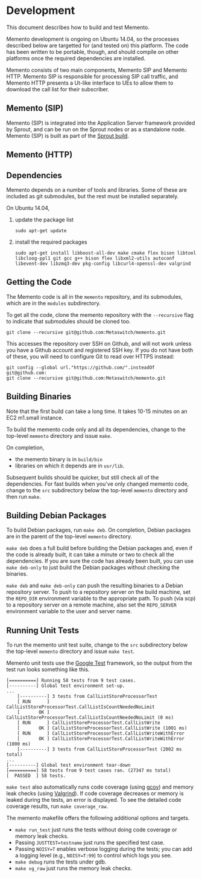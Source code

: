 # Development

This document describes how to build and test Memento.

Memento development is ongoing on Ubuntu 14.04, so the processes described
below are targetted for (and tested on) this platform.  The code has been
written to be portable, though, and should compile on other platforms once the
required dependencies are installed.

Memento consists of two main components, Memento SIP and Memento HTTP. Memento SIP is responsible for processing SIP call traffic, and Memento HTTP presents a Ut-like interface to UEs to allow them to download the call list for their subscriber.

## Memento (SIP)

Memento (SIP) is integrated into the Application Server framework provided by Sprout,
and can be run on the Sprout nodes or as a standalone node. Memento (SIP) is built as part of the [Sprout build](https://github.com/Metaswitch/sprout/blob/dev/docs/Development.md).

## Memento (HTTP)

Dependencies
------------

Memento depends on a number of tools and libraries.  Some of these are
included as git submodules, but the rest must be installed separately.

On Ubuntu 14.04,

1.  update the package list

        sudo apt-get update

2.  install the required packages

        sudo apt-get install libboost-all-dev make cmake flex bison libtool libcloog-ppl1 git gcc g++ bison flex libxml2-utils autoconf libevent-dev libzmq3-dev pkg-config libcurl4-openssl-dev valgrind
        
Getting the Code
----------------

The Memento code is all in the `memento` repository, and its submodules, which
are in the `modules` subdirectory.

To get all the code, clone the memento repository with the `--recursive` flag to
indicate that submodules should be cloned too.

    git clone --recursive git@github.com:Metaswitch/memento.git

This accesses the repository over SSH on Github, and will not work unless you have a Github account and registered SSH key. If you do not have both of these, you will need to configure Git to read over HTTPS instead:

    git config --global url."https://github.com/".insteadOf git@github.com:
    git clone --recursive git@github.com:Metaswitch/memento.git

Building Binaries
-----------------

Note that the first build can take a long time. It takes 10-15 minutes on
an EC2 m1.small instance.

To build the memento code only and all its dependencies, change to the top-level `memento`
directory and issue `make`.

On completion,

* the memento binary is in `build/bin`
* libraries on which it depends are in `usr/lib`.

Subsequent builds should be quicker, but still check all of the
dependencies. For fast builds when you've only changed memento code, change to
the `src` subdirectory below the top-level `memento` directory and then run
`make`.

Building Debian Packages
------------------------

To build Debian packages, run `make deb`.  On completion, Debian packages
are in the parent of the top-level `memento` directory.

`make deb` does a full build before building the Debian packages and, even if
the code is already built, it can take a minute or two to check all the
dependencies.  If you are sure the code has already been built, you can use
`make deb-only` to just build the Debian packages without checking the
binaries.

`make deb` and `make deb-only` can push the resulting binaries to a Debian
repository server.  To push to a repository server on the build machine, set
the `REPO_DIR` environment variable to the appropriate path.  To push (via
scp) to a repository server on a remote machine, also set the `REPO_SERVER`
environment variable to the user and server name.

Running Unit Tests
------------------

To run the memento unit test suite, change to the `src` subdirectory below
the top-level `memento` directory and issue `make test`.

Memento unit tests use the [Google Test](https://code.google.com/p/googletest/)
framework, so the output from the test run looks something like this.

    [==========] Running 58 tests from 9 test cases.
    [----------] Global test environment set-up.
	...
        [----------] 3 tests from CallListStoreProcessorTest
        [ RUN      ] CallListStoreProcessorTest.CallListIsCountNeededNoLimit
        [       OK ] CallListStoreProcessorTest.CallListIsCountNeededNoLimit (0 ms)
        [ RUN      ] CallListStoreProcessorTest.CallListWrite
        [       OK ] CallListStoreProcessorTest.CallListWrite (1001 ms)
        [ RUN      ] CallListStoreProcessorTest.CallListWriteWithError
        [       OK ] CallListStoreProcessorTest.CallListWriteWithError (1000 ms)
        [----------] 3 tests from CallListStoreProcessorTest (2002 ms total)
	...
    [----------] Global test environment tear-down
    [==========] 58 tests from 9 test cases ran. (27347 ms total)
    [  PASSED  ] 58 tests.

`make test` also automatically runs code coverage (using
[gcov](http://gcc.gnu.org/onlinedocs/gcc/Gcov.html)) and memory leak checks
(using [Valgrind](http://valgrind.org/)).  If code coverage decreases or
memory is leaked during the tests, an error is displayed. To see the detailed
code coverage results, run `make coverage_raw`.

The memento makefile offers the following additional options and targets.

*   `make run_test` just runs the tests without doing code coverage or memory
    leak checks.
*   Passing `JUSTTEST=testname` just runs the specified test case.
*   Passing `NOISY=T` enables verbose logging during the tests; you can add
    a logging level (e.g., `NOISY=T:99`) to control which logs you see.
*   `make debug` runs the tests under gdb.
*   `make vg_raw` just runs the memory leak checks.
